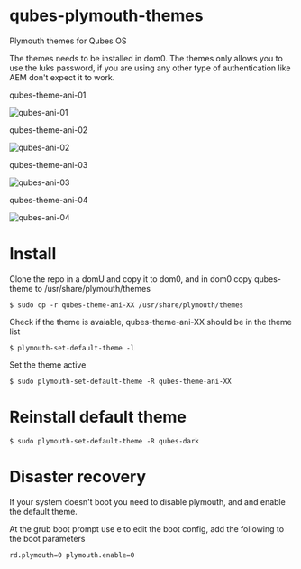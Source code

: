 # qubes-plymouth-themes
Plymouth themes for Qubes OS

The themes needs to be installed in dom0.
The themes only allows you to use the luks password, if you are using any other type of authentication like AEM don't expect it to work.

qubes-theme-ani-01

![qubes-ani-01](https://github.com/renehoj/qubes-plymouth-themes/assets/108547507/8b44e898-54ea-40b5-8cdc-43e3bf2d60c8)


qubes-theme-ani-02

![qubes-ani-02](https://github.com/renehoj/qubes-plymouth-themes/assets/108547507/04fc0949-d6d3-4e40-853e-f92d041cce41)


qubes-theme-ani-03

![qubes-ani-03](https://github.com/renehoj/qubes-plymouth-themes/assets/108547507/b88fa612-3e25-4b11-9557-37c1c93eef52)


qubes-theme-ani-04

![qubes-ani-04](https://github.com/renehoj/qubes-plymouth-themes/assets/108547507/0f4f881e-d589-4f1d-8ec2-b545a748fcc9)


# Install
Clone the repo in a domU and copy it to dom0, and in dom0 copy qubes-theme to /usr/share/plymouth/themes

```
$ sudo cp -r qubes-theme-ani-XX /usr/share/plymouth/themes
```

Check if the theme is avaiable, qubes-theme-ani-XX should be in the theme list
```
$ plymouth-set-default-theme -l
```
Set the theme active
```
$ sudo plymouth-set-default-theme -R qubes-theme-ani-XX
```

# Reinstall default theme
```
$ sudo plymouth-set-default-theme -R qubes-dark
```
# Disaster recovery
If your system doesn't boot you need to disable plymouth, and and enable the default theme.

At the grub boot prompt use e to edit the boot config, add the following to the boot parameters

```
rd.plymouth=0 plymouth.enable=0
```
